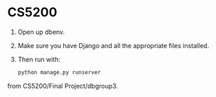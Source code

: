 # CS5200

1. Open up dbenv.
2. Make sure you have Django and all the appropriate files installed.
3. Then run with:

   ```bash
   python manage.py runserver
from CS5200/Final Project/dbgroup3.
